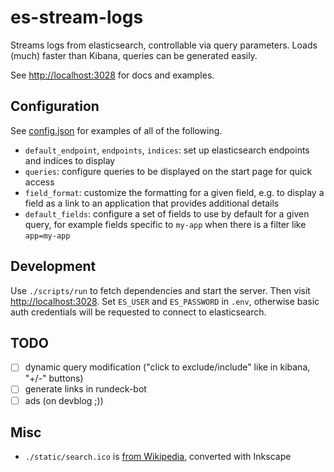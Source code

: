 # es-stream-logs

Streams logs from elasticsearch, controllable via query parameters.
Loads (much) faster than Kibana, queries can be generated easily.

See <http://localhost:3028> for docs and examples.

## Configuration

See [config.json](./config.json) for examples of all of the following.

- `default_endpoint`, `endpoints`, `indices`: set up elasticsearch
    endpoints and indices to display
- `queries`: configure queries to be displayed on the start page for
    quick access
- `field_format`: customize the formatting for a given field, e.g. to
    display a field as a link to an application that provides additional
    details
- `default_fields`: configure a set of fields to use by default for a
    given query, for example fields specific to `my-app` when there is a
    filter like `app=my-app`

## Development

Use `./scripts/run` to fetch dependencies and start the server.  Then
visit <http://localhost:3028>.  Set `ES_USER` and `ES_PASSWORD` in `.env`,
otherwise basic auth credentials will be requested to connect to
elasticsearch.

## TODO

- [ ] dynamic query modification ("click to exclude/include" like in kibana, "+/-" buttons)
- [ ] generate links in rundeck-bot
- [ ] ads (on devblog ;))

## Misc

- `./static/search.ico` is [from Wikipedia](https://commons.wikimedia.org/w/skins/Vector/images/search.svg), converted with Inkscape

